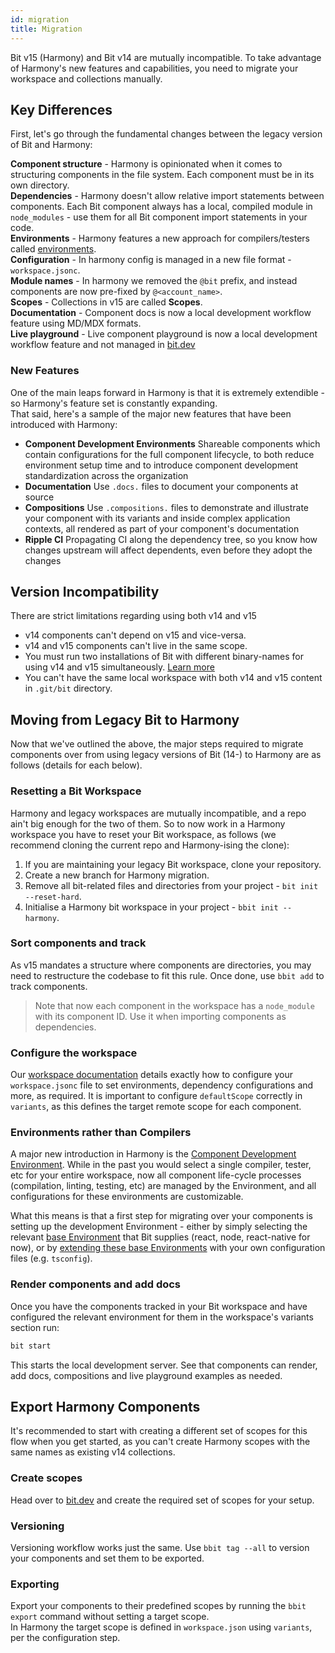 ```yaml
---
id: migration
title: Migration
--- 
```


Bit v15 (Harmony) and Bit v14 are mutually incompatible. To take advantage of Harmony's new features and capabilities, you need to migrate your workspace and collections manually.

## Key Differences

First, let's go through the fundamental changes between the legacy version of Bit and Harmony:

**Component structure** - Harmony is opinionated when it comes to structuring components in the file system. Each component must be in its own directory.  
**Dependencies** - Harmony doesn't allow relative import statements between components. Each Bit component always has a local, compiled module in `node_modules` - use them for all Bit component import statements in your code.  
**Environments** - Harmony features a new approach for compilers/testers called [environments](building-with-bit/environments).  
**Configuration** - In harmony config is managed in a new file format - `workspace.jsonc`.  
**Module names** - In harmony we removed the `@bit` prefix, and instead components are now pre-fixed by `@<account_name>`.  
**Scopes** - Collections in v15 are called **Scopes**.  
**Documentation** - Component docs is now a local development workflow feature using MD/MDX formats.  
**Live playground** - Live component playground is now a local development workflow feature and not managed in [bit.dev](https://bit.dev)  

### New Features

One of the main leaps forward in Harmony is that it is extremely extendible - so Harmony's feature set is constantly expanding.  
That said, here's a sample of the major new features that have been introduced with Harmony:

* **Component Development Environments** Shareable components which contain configurations for the full component lifecycle, to both reduce environment setup time and to introduce component development standardization across the organization  
* **Documentation** Use `.docs.` files to document your components at source
* **Compositions** Use `.compositions.` files to demonstrate and illustrate your component with its variants and inside complex application contexts, all rendered as part of your component's documentation
* **Ripple CI** Propagating CI along the dependency tree, so you know how changes upstream will affect dependents, even before they adopt the changes

## Version Incompatibility

There are strict limitations regarding using both v14 and v15

* v14 components can't depend on v15 and vice-versa.
* v14 and v15 components can't live in the same scope.
* You must run two installations of Bit with different binary-names for using v14 and v15 simultaneously. [Learn more](/reference/using-bvm#using-v15-and-v14)
* You can't have the same local workspace with both v14 and v15 content in `.git/bit` directory.

## Moving from Legacy Bit to Harmony

Now that we've outlined the above, the major steps required to migrate components over from using legacy versions of Bit (14-) to Harmony are as follows (details for each below).

### Resetting a Bit Workspace

Harmony and legacy workspaces are mutually incompatible, and a repo ain't big enough for the two of them. So to now work in a Harmony workspace you have to reset your Bit workspace, as follows (we recommend cloning the current repo and Harmony-ising the clone):

1. If you are maintaining your legacy Bit workspace, clone your repository.
1. Create a new branch for Harmony migration.
1. Remove all bit-related files and directories from your project - `bit init --reset-hard`.
1. Initialise a Harmony bit workspace in your project - `bbit init --harmony`.

### Sort components and track

As v15 mandates a structure where components are directories, you may need to restructure the codebase to fit this rule. Once done, use `bbit add` to track components.

> Note that now each component in the workspace has a `node_module` with its component ID. Use it when importing components as dependencies.

### Configure the workspace

Our [workspace documentation](/building-with-bit/workspace) details exactly how to configure your `workspace.jsonc` file to set environments, dependency configurations and more, as required. It is important to configure `defaultScope` correctly in `variants`, as this defines the target remote scope for each component.

### Environments rather than Compilers

A major new introduction in Harmony is the [Component Development Environment](/building-with-bit/environments). While in the past you would select a single compiler, tester, etc for your entire workspace, now all component life-cycle processes (compilation, linting, testing, etc) are managed by the Environment, and all configurations for these environments are customizable.

What this means is that a first step for migrating over your components is setting up the development Environment - either by simply selecting the relevant [base Environment](/building-with-bit/environments#pre-built-environments) that Bit supplies (react, node, react-native for now), or by [extending these base Environments](building-with-bit/environments#customizing-environments) with your own configuration files (e.g. `tsconfig`).

### Render components and add docs

Once you have the components tracked in your Bit workspace and have configured the relevant environment for them in the workspace's variants section run:

```sh
bit start
```

This starts the local development server. See that components can render, add docs, compositions and live playground examples as needed.

## Export Harmony Components

It's recommended to start with creating a different set of scopes for this flow when you get started, as you can't create Harmony scopes with the same names as existing v14 collections.

### Create scopes

Head over to [bit.dev](https://bit.dev) and create the required set of scopes for your setup.

### Versioning

Versioning workflow works just the same. Use `bbit tag --all` to version your components and set them to be exported.

### Exporting

Export your components to their predefined scopes by running the `bbit export` command without setting a target scope.  
In Harmony the target scope is defined in `workspace.json` using `variants`, per the configuration step.
